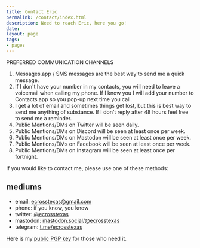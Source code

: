 ```yaml
---
title: Contact Eric
permalink: /contact/index.html
description: Need to reach Eric, here you go!
date:  
layout: page
tags:
- pages
---
```


PREFERRED COMMUNICATION CHANNELS

1) Messages.app / SMS messages are the best way to send me a quick message.
2) If I don't have your number in my contacts, you will need to leave a voicemail when calling my phone. If I know you I will add your number to Contacts.app so you pop-up next time you call.
3) I get a lot of email and sometimes things get lost, but this is best way to send me anything of substance. If I don't reply after 48 hours feel free to send me a reminder.
4) Public Mentions/DMs on Twitter will be seen daily.
5) Public Mentions/DMs on Discord will be seen at least once per week.
6) Public Mentions/DMs on Mastodon will be seen at least once per week.
7) Public Mentions/DMs on Facebook will be seen at least once per week.
8) Public Mentions/DMs on Instagram will be seen at least once per fortnight.

If you would like to contact me, please use one of these methods:

## mediums

- email: ecrosstexas@gmail.com
- phone: if you know, you know
- twitter: [@ecrosstexas](https://www.twitter.com/ecrosstexas)
- mastodon: [mastodon.social/@ecrosstexas](https://mastodon.social/@ecrosstexas)
- telegram: [t.me/ecrosstexas](https://t.me/ecrosstexas)

Here is my [public PGP key](/pgp-key.txt) for those who need it.
